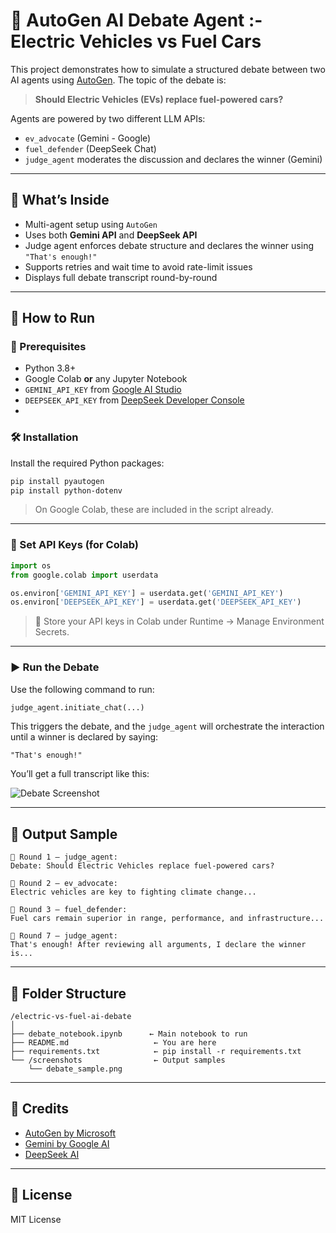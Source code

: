 
# 🤖 AutoGen AI Debate Agent :- Electric Vehicles vs Fuel Cars                 

This project demonstrates how to simulate a structured debate between two AI agents using [AutoGen](https://github.com/microsoft/autogen). The topic of the debate is:

> **Should Electric Vehicles (EVs) replace fuel-powered cars?**

Agents are powered by two different LLM APIs:
- `ev_advocate` (Gemini - Google)
- `fuel_defender` (DeepSeek Chat)
- `judge_agent` moderates the discussion and declares the winner (Gemini)

---

## 🧠 What’s Inside

-  Multi-agent setup using `AutoGen`
-  Uses both **Gemini API** and **DeepSeek API**
-  Judge agent enforces debate structure and declares the winner using `"That's enough!"`
-  Supports retries and wait time to avoid rate-limit issues
-  Displays full debate transcript round-by-round

---

## 🚀 How to Run

### 📌 Prerequisites

- Python 3.8+
- Google Colab **or** any Jupyter Notebook
- `GEMINI_API_KEY` from [Google AI Studio](https://makersuite.google.com/app/apikey)
- `DEEPSEEK_API_KEY` from [DeepSeek Developer Console](https://platform.deepseek.com/)
- 

### 🛠️ Installation

Install the required Python packages:

```bash
pip install pyautogen
pip install python-dotenv
```

> On Google Colab, these are included in the script already.

---

### 🔐 Set API Keys (for Colab)

```python
import os
from google.colab import userdata

os.environ['GEMINI_API_KEY'] = userdata.get('GEMINI_API_KEY')
os.environ['DEEPSEEK_API_KEY'] = userdata.get('DEEPSEEK_API_KEY')
```

> 🔐 Store your API keys in Colab under Runtime → Manage Environment Secrets.

---

### ▶️ Run the Debate

Use the following command to run:

```python
judge_agent.initiate_chat(...)
```

This triggers the debate, and the `judge_agent` will orchestrate the interaction until a winner is declared by saying:

```text
"That's enough!"
```

You’ll get a full transcript like this:

![Debate Screenshot](screenshots/debate_sample.png)

---

## 🧾 Output Sample

```
🔹 Round 1 — judge_agent:
Debate: Should Electric Vehicles replace fuel-powered cars?

🔹 Round 2 — ev_advocate:
Electric vehicles are key to fighting climate change...

🔹 Round 3 — fuel_defender:
Fuel cars remain superior in range, performance, and infrastructure...

🔹 Round 7 — judge_agent:
That's enough! After reviewing all arguments, I declare the winner is...
```

---

## 📁 Folder Structure

```
/electric-vs-fuel-ai-debate
│
├── debate_notebook.ipynb      ← Main notebook to run
├── README.md                   ← You are here
├── requirements.txt            ← pip install -r requirements.txt
└── /screenshots                ← Output samples
    └── debate_sample.png
```

---

## 🤝 Credits

- [AutoGen by Microsoft](https://github.com/microsoft/autogen)
- [Gemini by Google AI](https://ai.google.dev/)
- [DeepSeek AI](https://platform.deepseek.com/)

---

## 📜 License

MIT License
